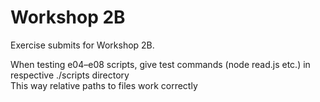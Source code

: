 # Workshop 2B

Exercise submits for Workshop 2B.

When testing e04–e08 scripts, give test commands (node read.js etc.) in respective ./scripts directory\
This way relative paths to files work correctly
